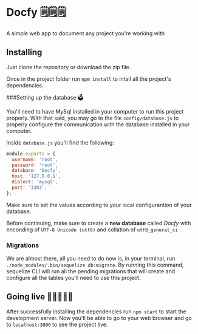 # Docfy :spiral_notepad::spiral_notepad::spiral_notepad:

A simple web app to document any project you're working with

## Installing

Just clone the repository or download the zip file.

Once in the project folder run `npm install` to intall all the project's dependencies.

###Setting up the database :ballot_box:

You'll need to have MySql installed in your computer to run this project properly. With that said, you may go to the file `config/database.js` to properly configure the communication with the database installed in your computer.

Inside `database.js` you'll find the following:

```javascript
module.exports = {
  username: 'root',
  password: 'root',
  database: 'Docfy',
  host: '127.0.0.1',
  dialect: 'mysql',
  port: '3303',
};
```

Make sure to set the values according to your local configurantion of your database.

Before continuing, make sure to create a **new database** called *Docfy* with enconding of `UTF-8 Unicode (utf8)` and collation of `utf8_general_ci`

### Migrations

We are almost there, all you need to do now is, in your terminal, run `./node_modules/.bin/sequelize db:migrate`. By running this command, sequelize CLI will run all the pending migrations that will create and configure all the tables you'll need to use this project.

## Going live 🚀🚀🚀🚀🚀

After successfully installing the dependencies run `npm start` to start the development server. Now you'll be able to go to your web browser and go to `localhost:3000` to see the project live.

